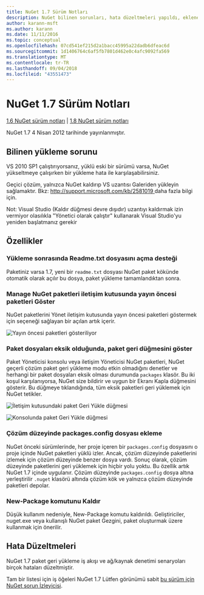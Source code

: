 ```yaml
---
title: NuGet 1.7 Sürüm Notları
description: NuGet bilinen sorunları, hata düzeltmeleri yapıldı, eklenen özellikler ve dcr 1.7 için sürüm notları.
author: karann-msft
ms.author: karann
ms.date: 11/11/2016
ms.topic: conceptual
ms.openlocfilehash: 07cd541ef215d2a1bacc45995a22dadb6dfeac6d
ms.sourcegitcommit: 1d1406764c6af5fb7801d462e0c4afc9092fa569
ms.translationtype: MT
ms.contentlocale: tr-TR
ms.lasthandoff: 09/04/2018
ms.locfileid: "43551473"
---
```

# <a name="nuget-17-release-notes"></a>NuGet 1.7 Sürüm Notları

[1.6 NuGet sürüm notları](../release-notes/nuget-1.6.md) | [1.8 NuGet sürüm notları](../release-notes/nuget-1.8.md)

NuGet 1.7 4 Nisan 2012 tarihinde yayınlanmıştır.

## <a name="known-installation-issue"></a>Bilinen yükleme sorunu
VS 2010 SP1 çalıştırıyorsanız, yüklü eski bir sürümü varsa, NuGet yükseltmeye çalışırken bir yükleme hata ile karşılaşabilirsiniz.

Geçici çözüm, yalnızca NuGet kaldırıp VS uzantısı Galeriden yükleyin sağlamaktır.  Bkz: [ http://support.microsoft.com/kb/2581019 ](http://support.microsoft.com/kb/2581019) daha fazla bilgi için.

Not: Visual Studio (Kaldır düğmesi devre dışıdır) uzantıyı kaldırmak izin vermiyor olasılıkla "Yönetici olarak çalıştır" kullanarak Visual Studio'yu yeniden başlatmanız gerekir

## <a name="features"></a>Özellikler

### <a name="support-opening-readmetxt-file-after-installation"></a>Yükleme sonrasında Readme.txt dosyasını açma desteği
Paketiniz varsa 1.7, yeni bir `readme.txt` dosyası NuGet paket kökünde otomatik olarak açılır bu dosya, paket yükleme tamamlandıktan sonra.

### <a name="show-prerelease-packages-in-the-manage-nuget-packages-dialog"></a>Manage NuGet paketleri iletişim kutusunda yayın öncesi paketleri Göster
NuGet paketlerini Yönet iletişim kutusunda yayın öncesi paketleri göstermek için seçeneği sağlayan bir açılan artık içerir.

![Yayın öncesi paketleri gösteriliyor](./media/prerelease-dropdown.png)

### <a name="show-package-restore-button-when-package-files-are-missing"></a>Paket dosyaları eksik olduğunda, paket geri düğmesini göster
Paket Yöneticisi konsolu veya iletişim Yöneticisi NuGet paketleri, NuGet geçerli çözüm paket geri yükleme modu etkin olmadığını denetler ve herhangi bir paket dosyaları eksik olması durumunda `packages` klasör. Bu iki koşul karşılanıyorsa, NuGet size bildirir ve uygun bir Ekranı Kapla düğmesini gösterir. Bu düğmeye tıklandığında, tüm eksik paketleri geri yüklemek için NuGet tetikler.

![İletişim kutusundaki paket Geri Yükle düğmesi](./media/packagerestore-dialog.png)

![Konsolunda paket Geri Yükle düğmesi](./media/packagerestore-console.png)

### <a name="add-solution-level-packagesconfig-file"></a>Çözüm düzeyinde packages.config dosyası ekleme
NuGet önceki sürümlerinde, her proje içeren bir `packages.config` dosyasını o proje içinde NuGet paketleri yüklü izler. Ancak, çözüm düzeyinde paketlerini izlemek için çözüm düzeyinde benzer dosya vardı. Sonuç olarak, çözüm düzeyinde paketlerini geri yüklemek için hiçbir yolu yoktu.
Bu özellik artık NuGet 1.7 içinde uygulanır. Çözüm düzeyinde `packages.config` dosya altına yerleştirilir `.nuget` klasörü altında çözüm kök ve yalnızca çözüm düzeyinde paketleri depolar.

### <a name="remove-new-package-command"></a>New-Package komutunu Kaldır
Düşük kullanım nedeniyle, New-Package komutu kaldırıldı. Geliştiriciler, nuget.exe veya kullanışlı NuGet paket Gezgini, paket oluşturmak üzere kullanmak için önerilir.

## <a name="bug-fixes"></a>Hata Düzeltmeleri
NuGet 1.7 paket geri yükleme iş akışı ve ağ/kaynak denetimi senaryoları birçok hataları düzeltmiştir.

Tam bir listesi için iş öğeleri NuGet 1.7 Lütfen görünümü sabit [bu sürüm için NuGet sorun İzleyicisi](http://nuget.codeplex.com/workitem/list/advanced?keyword=&status=Closed&type=All&priority=All&release=NuGet%201.7&assignedTo=All&component=All&sortField=Votes&sortDirection=Descending&page=0).
